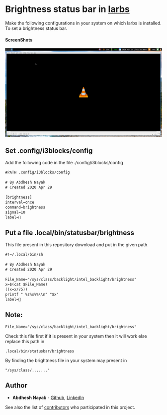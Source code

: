 # Brightness status bar in [larbs](https://github.com/LukeSmithxyz/LARBS)

Make the following configurations in your system on which larbs is installed. To set a brightness status bar.


#### ScreenShots

![Image of the Main Screen](snaps/1.png)


## Set .config/i3blocks/config

Add the following code in the file ./config/i3blocks/config


```
#PATH .config/i3blocks/config

# By Abdhesh Nayak
# Created 2020 Apr 29

[brightness]
interval=once
command=brightness
signal=10
label=🔆

```

## Put a file .local/bin/statusbar/brightness

This file present in this repository download and put in the given path.

```
#!~/.local/bin/sh

# By Abdhesh Nayak
# Created 2020 Apr 29

File_Name="/sys/class/backlight/intel_backlight/brightness"
x=$(cat $File_Name)
((x=x/75))
printf " %s%s%%\\n" "$x"
label=🔆

```

## Note:

```
File_Name="/sys/class/backlight/intel_backlight/brightness"
```
Check this file first if it is present in your system then it will work else replace this path in 

```
.local/bin/statusbar/brightness
```

By finding the brightness file in your system may present in 

```
"/sys/class/......."
```
## Author
* **Abdhesh Nayak** - [Github](https://github.com/abdheshnayak), [LinkedIn](https://www.linkedin.com/in/abdhesh-nayak/)

See also the list of [contributors](contributors) who participated in this project.
